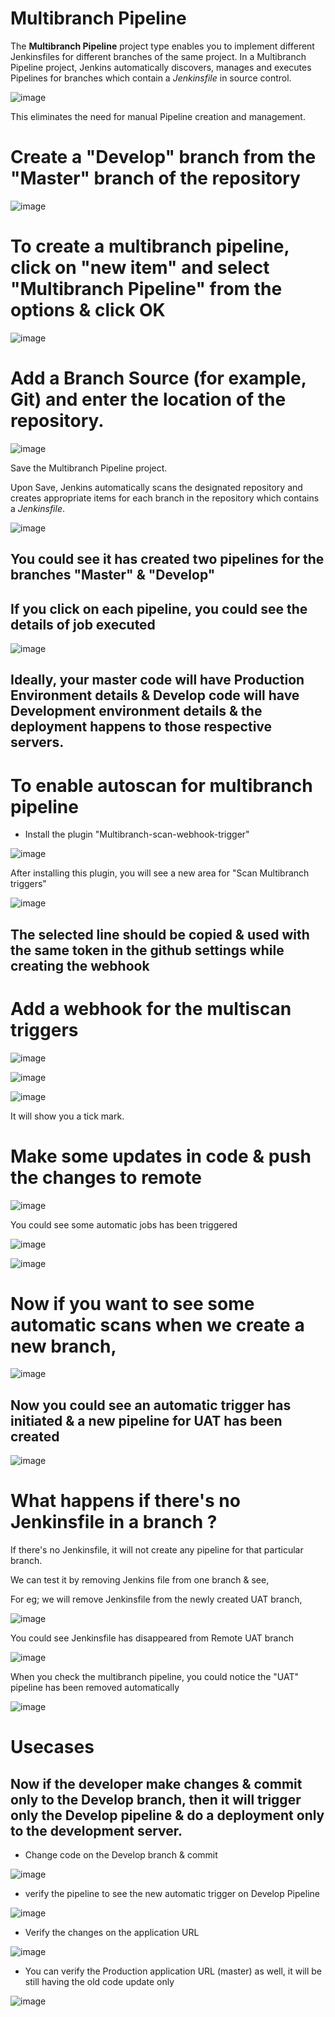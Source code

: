# Multibranch Pipeline

The **Multibranch Pipeline** project type enables you to implement different Jenkinsfiles for different branches of the same project. In a Multibranch Pipeline project, Jenkins automatically discovers, manages and executes Pipelines for branches which contain a _Jenkinsfile_ in source control.

![image](https://user-images.githubusercontent.com/90503660/137160694-b3b3ca06-729c-44cf-a8da-a8c01198ebf7.png)

This eliminates the need for manual Pipeline creation and management.

# Create a "Develop" branch from the "Master" branch of the repository

![image](https://user-images.githubusercontent.com/90503660/136668389-344b4e93-1cb0-482e-a7ca-f02401996c2a.png)

# To create a multibranch pipeline, click on "new item" and select "Multibranch Pipeline" from the options & click OK

![image](https://user-images.githubusercontent.com/90503660/136667955-43911247-d322-4c04-b4d4-541b983c5ba8.png)

# Add a Branch Source (for example, Git) and enter the location of the repository.

![image](https://user-images.githubusercontent.com/90503660/136668017-0e68e41a-a824-4cca-9aae-2002052fcf33.png)

Save the Multibranch Pipeline project.

Upon Save, Jenkins automatically scans the designated repository and creates appropriate items for each branch in the repository which contains a _Jenkinsfile_.

![image](https://user-images.githubusercontent.com/90503660/136668375-e8da6a7c-954f-4098-84fb-cd277766aa62.png)

## You could see it has created two pipelines for the branches "Master" & "Develop"

## If you click on each pipeline, you could see the details of job executed 

![image](https://user-images.githubusercontent.com/90503660/136668487-3e33e239-9c9c-4201-95d9-70d56a3ec9ac.png)

## Ideally, your master code will have Production Environment details & Develop code will have Development environment details & the deployment happens to those respective servers.

# To enable autoscan for multibranch pipeline

* Install the plugin "Multibranch-scan-webhook-trigger"

![image](https://user-images.githubusercontent.com/90503660/136668874-dd2e5af7-6103-4ce8-963c-0f04aabc9dfb.png)

After installing this plugin, you will see a new area for "Scan Multibranch triggers"

![image](https://user-images.githubusercontent.com/90503660/136669066-4b78bc89-e401-4ded-8807-a34871bc6673.png)

## The selected line should be copied & used with the same token in the github settings while creating the webhook

# Add a webhook for the multiscan triggers

![image](https://user-images.githubusercontent.com/90503660/136669194-1b012cb0-7bb4-448d-974c-d43a8ab0107f.png)

![image](https://user-images.githubusercontent.com/90503660/136669300-ee1147a0-2b12-4327-a122-21d7f80a6e67.png)

![image](https://user-images.githubusercontent.com/90503660/136669304-ef0584b8-1b8c-43b9-9025-8706933577d7.png)

It will show you a tick mark.

# Make some updates in code & push the changes to remote

![image](https://user-images.githubusercontent.com/90503660/136669418-4f81ea02-1424-4533-ad87-26600af35a39.png)

You could see some automatic jobs has been triggered

![image](https://user-images.githubusercontent.com/90503660/136669445-4abf530b-4c34-4f36-8f40-bf89e830ba89.png)

![image](https://user-images.githubusercontent.com/90503660/136669467-879dcf75-e2ca-481d-8d34-4857d41e6200.png)

# Now if you want to see some automatic scans when we create a new branch, 

![image](https://user-images.githubusercontent.com/90503660/136669748-70354747-c413-4bcf-bc0b-6ac9e32e3883.png)

## Now you could see an automatic trigger has initiated & a new pipeline for UAT has been created

![image](https://user-images.githubusercontent.com/90503660/136669755-96b009ec-4fd6-4b5d-8b66-b3f855f8a56c.png)

# What happens if there's no Jenkinsfile in a branch ?

If there's no Jenkinsfile, it will not create any pipeline for that particular branch.

We can test it by removing Jenkins file from one branch & see,

For eg; we will remove Jenkinsfile from the newly created UAT branch,

![image](https://user-images.githubusercontent.com/90503660/136669966-f5aa02a2-e803-48de-baf8-52f479181789.png)

You could see Jenkinsfile has disappeared from Remote UAT branch

![image](https://user-images.githubusercontent.com/90503660/136669983-60512863-666a-4fb6-a535-5f898a9244e1.png)

When you check the multibranch pipeline, you could notice the "UAT" pipeline has been removed automatically

![image](https://user-images.githubusercontent.com/90503660/136670007-b4101b68-6e21-4155-9bfe-3b062712eea0.png)

# Usecases

## Now if the developer make changes & commit only to the Develop branch, then it will trigger only the Develop pipeline & do a deployment only to the development server.

* Change code on the Develop branch & commit

![image](https://user-images.githubusercontent.com/90503660/136670303-03bfd1b9-e85c-46a0-ba7e-d300cbc650d4.png)

* verify the pipeline to see the new automatic trigger on Develop Pipeline

![image](https://user-images.githubusercontent.com/90503660/136670326-dd896260-5717-4b81-ad69-e3468f52bbd3.png)

* Verify the changes on the application URL

![image](https://user-images.githubusercontent.com/90503660/136670338-a729c4a0-e0bf-4da6-8f10-c2f2af22d08a.png)

* You can verify the Production application URL (master) as well, it will be still having the old code update only

![image](https://user-images.githubusercontent.com/90503660/136670365-ddc03ff6-60b1-4260-bc7b-b9d8cb3e1b92.png)


